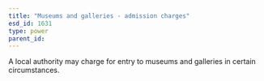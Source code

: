 ```yaml
---
title: "Museums and galleries - admission charges"
esd_id: 1631
type: power
parent_id:  
---
```


A local authority may charge for entry to museums and galleries in certain circumstances.

